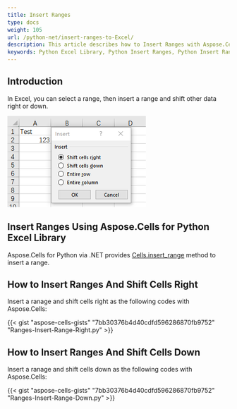 ```yaml
---
title: Insert Ranges
type: docs
weight: 105
url: /python-net/insert-ranges-to-Excel/
description: This article describes how to Insert Ranges with Aspose.Cells for Python via .NET library.
keywords: Python Excel Library, Python Insert Ranges, Python Insert Ranges And Shift Cells Right, Python Insert Ranges And Shift Cells Down.
---
```


## **Introduction**

In Excel, you can select a range, then insert a range and shift other data right or down.

**![Shift options](InsertRange.png)**

## **Insert Ranges Using Aspose.Cells for Python Excel Library**

Aspose.Cells for Python via .NET provides [Cells.insert_range](https://reference.aspose.com/cells/python-net/aspose.cells/cells/insert_range/) method to insert a range.

## **How to Insert Ranges And Shift Cells Right**

Insert a ranage and shift cells right as the following codes with Aspose.Cells:

{{< gist "aspose-cells-gists" "7bb30376b4d40cdfd596286870fb9752" "Ranges-Insert-Range-Right.py" >}}

## **How to Insert Ranges And Shift Cells Down**

Insert a ranage and shift cells down as the following codes with Aspose.Cells:

{{< gist "aspose-cells-gists" "7bb30376b4d40cdfd596286870fb9752" "Ranges-Insert-Range-Down.py" >}}

